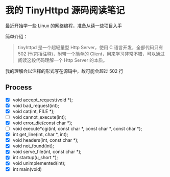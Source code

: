 # 我的 TinyHttpd 源码阅读笔记

最近开始学一些 Linux 的网络编程，准备从读一些项目入手

简单介绍：

> tinyhttpd 是一个超轻量型 Http Server，使用 C 语言开发，全部代码只有 502 行(包括注释)，附带一个简单的 Client，用来学习非常不错，可以通过阅读这段代码理解一个 Http Server 的本质。

我的理解会以注释的形式写在源码中，故可能会超过 502 行

## Process

- [x] void accept_request(void \*);
- [x] void bad_request(int);
- [x] void cat(int, FILE \*);
- [ ] void cannot_execute(int);
- [x] void error_die(const char \*);
- [ ] void execute\*cgi(int, const char \*, const char \*, const char \*);
- [x] int get_line(int, char \*, int);
- [x] void headers(int, const char \*);
- [x] void not_found(int);
- [x] void serve_file(int, const char \*);
- [x] int startup(u_short \*);
- [x] void unimplemented(int);
- [x] int main(void)
